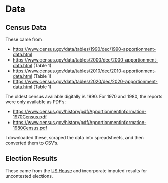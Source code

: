 # Data

## Census Data

These came from:
 
- https://www.census.gov/data/tables/1990/dec/1990-apportionment-data.html
- https://www.census.gov/data/tables/2000/dec/2000-apportionment-data.html (Table 1)
- https://www.census.gov/data/tables/2010/dec/2010-apportionment-data.html (Table 1)
- https://www.census.gov/data/tables/2020/dec/2020-apportionment-data.html (Table 1)

The oldest census available digitally is 1990. 
For 1970 and 1980, the reports were only available as PDF’s:

- https://www.census.gov/history/pdf/ApportionmentInformation-1970Census.pdf
- https://www.census.gov/history/pdf/ApportionmentInformation-1980Census.pdf

I downloaded these, scraped the data into spreadsheets, and then converted them to CSV’s.

## Election Results

These came from the [US House](https://github.com/alecramsay/ushouse) and
incorporate imputed results for uncontested elections.